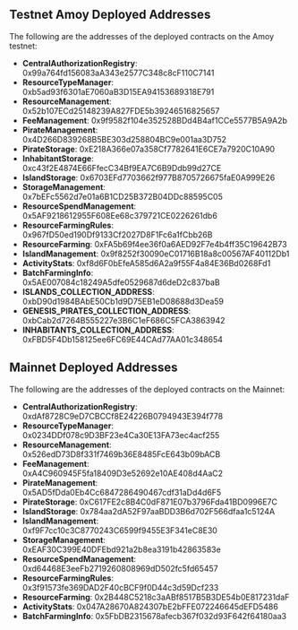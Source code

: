 ## Testnet Amoy Deployed Addresses

The following are the addresses of the deployed contracts on the Amoy testnet:

- **CentralAuthorizationRegistry**: 0x99a764fd156083aA343e2577C348c8cF110C7141
- **ResourceTypeManager**: 0xb5ad93f6301aE7060aB3D15EA94153689318E791
- **ResourceManagement**: 0x52b107ECd25148239A827FDE5b39246516825657
- **FeeManagement**: 0x9f9582f104e352528BDd4B4af1CCe5577B5A9A2b
- **PirateManagement**: 0x4D266D839268B5BE303d258804BC9e001aa3D752
- **PirateStorage**: 0xE218A366e07a358Cf7782641E6CE7a7920C10A90
- **InhabitantStorage**: 0xc43f2E4874E66FfecC34Bf9EA7C6B9Ddb99d27CE
- **IslandStorage**: 0x6703EFd7703662f977B8705726675faE0A999E26
- **StorageManagement**: 0x7bEFc5562d7e01a6B1CD25B372B04DDc88595C05
- **ResourceSpendManagement**: 0x5AF9218612955F608Ee68c379721CE0226261db6
- **ResourceFarmingRules**: 0x967fD50ed190Df9133Cf2027D8F1Fc6a1fCbb26B
- **ResourceFarming**: 0xFA5b69f4ee36f0a6AED92F7e4b4ff35C19642B73
- **IslandManagement**: 0x9f8252f30090eC01716B18a8c00567AF40112Db1
- **ActivityStats**: 0xf8d6F0bEfeA585d6A2a9f55F4a84E36Bd0268Fd1
- **BatchFarmingInfo**: 0x5AE007084c18249A5dfe0529687d6deD2c837baB
- **ISLANDS_COLLECTION_ADDRESS**: 0xbD90d1984BAbE50Cb1d9D75EB1eD08688d3Dea59
- **GENESIS_PIRATES_COLLECTION_ADDRESS**: 0xbCab2d7264B555227e3B6C1eF686C5FCA3863942
- **INHABITANTS_COLLECTION_ADDRESS**: 0xFBD5F4Db158125ee6FC69E44CAd77AA01c348654


## Mainnet Deployed Addresses

The following are the addresses of the deployed contracts on the Mainnet:

- **CentralAuthorizationRegistry**: 0xdAf8728C9eD7CBCCf8E24226B0794943E394f778
- **ResourceTypeManager**: 0x0234DDf078c9D3BF23e4Ca30E13FA73ec4acf255
- **ResourceManagement**: 0x526edD73D8f331f7469b36E8485FcE643b09bACB
- **FeeManagement**: 0xA4C960945F5fa18409D3e52692e10AE408d4AaC2
- **PirateManagement**: 0x5AD5fDda0Eb4Cc6847286490467cdf31aDd4d6F5
- **PirateStorage**: 0xC617FE2c8B4C0dF871E07b3796Fda41BD0996E7C
- **IslandStorage**: 0x784aa2dA52F97aaBDD3B6d702F566dfaa1c5124A
- **IslandManagement**: 0xf9F7cc10c3C8770243C6599f9455E3F341eC8E30
- **StorageManagement**: 0xEAF30C399E40DFEbd921a2b8ea3191b42863583e
- **ResourceSpendManagement**: 0xd64468E3eeFb2719260808969dD502fc5fd65457
- **ResourceFarmingRules**: 0x3f91573fe369DAD2F40cBCF9f0D44c3d59Dcf233
- **ResourceFarming**: 0x2B448C5218c3aABf8517B5B3DE54b0E817231daF
- **ActivityStats**: 0x047A28670A824307bE2bFFE072246645dEFD5486
- **BatchFarmingInfo**: 0x5FbDB2315678afecb367f032d93F642f64180aa3
